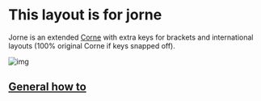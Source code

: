 # This layout is for jorne

Jorne is an extended [Corne](https://github.com/foostan/crkbd) with extra keys for brackets and international layouts (100% original Corne if keys snapped off).

![img](https://camo.githubusercontent.com/7d3cf8c762ab99ed7a73874688c6a52772af3948e2b0f60288ed2360cdec1214/68747470733a2f2f692e696d6775722e636f6d2f36706f775a31482e6a7067)

## [General how to](https://github.com/joric/qmk/wiki/jorne)